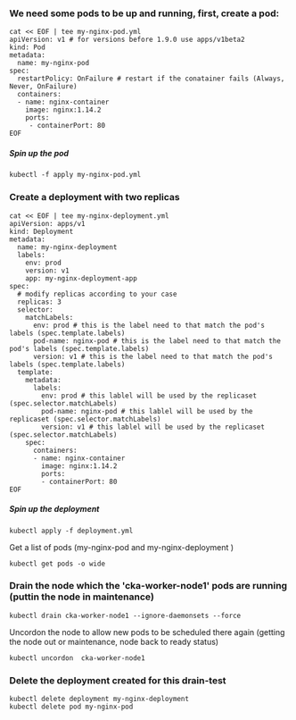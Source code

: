 ### We need some pods to be up and running, first, create a pod:
```
cat << EOF | tee my-nginx-pod.yml
apiVersion: v1 # for versions before 1.9.0 use apps/v1beta2
kind: Pod
metadata:
  name: my-nginx-pod
spec:
  restartPolicy: OnFailure # restart if the conatainer fails (Always, Never, OnFailure)
  containers: 
  - name: nginx-container
    image: nginx:1.14.2
    ports:
     - containerPort: 80
EOF
```

##### Spin up the pod
```
kubectl -f apply my-nginx-pod.yml
```

### Create a deployment with two replicas

```
cat << EOF | tee my-nginx-deployment.yml
apiVersion: apps/v1
kind: Deployment
metadata:
  name: my-nginx-deployment
  labels:
    env: prod
    version: v1
    app: my-nginx-deployment-app
spec:
  # modify replicas according to your case
  replicas: 3
  selector:
    matchLabels:
      env: prod # this is the label need to that match the pod's labels (spec.template.labels)
      pod-name: nginx-pod # this is the label need to that match the pod's labels (spec.template.labels)
      version: v1 # this is the label need to that match the pod's labels (spec.template.labels)
  template:
    metadata:
      labels:
        env: prod # this lablel will be used by the replicaset (spec.selector.matchLabels)
        pod-name: nginx-pod # this lablel will be used by the replicaset (spec.selector.matchLabels)
        version: v1 # this lablel will be used by the replicaset (spec.selector.matchLabels)
    spec:
      containers:
      - name: nginx-container
        image: nginx:1.14.2
        ports:
        - containerPort: 80
EOF
```

##### Spin up the deployment
```
kubectl apply -f deployment.yml
```


Get a list of pods (my-nginx-pod and my-nginx-deployment )
```
kubectl get pods -o wide
```


### Drain the node which the 'cka-worker-node1' pods are running (puttin the node in maintenance)
```
kubectl drain cka-worker-node1 --ignore-daemonsets --force
```

Uncordon the node to allow new pods to be scheduled there again (getting the node out or maintenance, node back to ready status)
```
kubectl uncordon  cka-worker-node1
```

### Delete the deployment created for this drain-test
```
kubectl delete deployment my-nginx-deployment
kubectl delete pod my-nginx-pod
```
